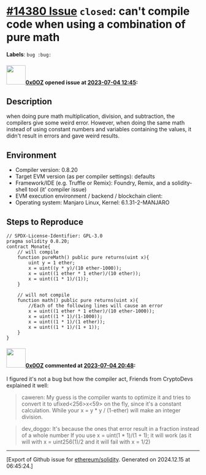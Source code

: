# [\#14380 Issue](https://github.com/ethereum/solidity/issues/14380) `closed`: can't compile code when using a combination of pure math
**Labels**: `bug :bug:`


#### <img src="https://avatars.githubusercontent.com/u/52073989?u=8b8cfad2a8275870267e3736de5c3ed2a8175a77&v=4" width="50">[0x0OZ](https://github.com/0x0OZ) opened issue at [2023-07-04 12:45](https://github.com/ethereum/solidity/issues/14380):

<!--## Prerequisites
*Delete the above section and the instructions in the sections below before submitting*
-->

## Description
when doing pure math multiplication, division, and subtraction, the compilers give some weird error. However, when doing the same math instead of using constant numbers and variables containing the values, it didn't result in errors and gave weird results.

## Environment
- Compiler version: 0.8.20
- Target EVM version (as per compiler settings): defaults
- Framework/IDE (e.g. Truffle or Remix): Foundry, Remix, and a solidity-shell tool (it' compiler issue)
- EVM execution environment / backend / blockchain client:
- Operating system:
Manjaro Linux, Kernel: 6.1.31-2-MANJARO
## Steps to Reproduce



```solidity
// SPDX-License-Identifier: GPL-3.0
pragma solidity 0.8.20;
contract Monate{
    // will compile
    function pureMath() public pure returns(uint x){
        uint y = 1 ether;
        x = uint((y * y)/(10 ether-1000));
        x = uint((1 ether * 1 ether)/(10 ether));
        x = uint((1 * 1)/(1));
    }

    // will not compile
    function math() public pure returns(uint x){
        //Each of the following lines will cause an error
        x = uint((1 ether * 1 ether)/(10 ether-1000));
        x = uint((1 * 1)/(1-1000));
        x = uint((1 * 1)/(1 ether));
        x = uint((1 * 1)/(1 + 1));
    }
}
```



#### <img src="https://avatars.githubusercontent.com/u/52073989?u=8b8cfad2a8275870267e3736de5c3ed2a8175a77&v=4" width="50">[0x0OZ](https://github.com/0x0OZ) commented at [2023-07-04 20:48](https://github.com/ethereum/solidity/issues/14380#issuecomment-1620729699):

I figured it's not a bug but how the compiler act, Friends from CryptoDevs explained it well:

> caweren: My guess is the compiler wants to optimize it and tries to convert it to ufixed<256>x<59> on the fly, since it's a constant calculation. While your x = y * y / (1-ether) will make an integer division.

> dev_doggo:  It's because the ones that error result in a fraction instead of a whole number
If you use x = uint(1 * 1)/(1 + 1); it will work (as it will with x = uint256(1)/2 and it will fail with x = 1/2)


-------------------------------------------------------------------------------



[Export of Github issue for [ethereum/solidity](https://github.com/ethereum/solidity). Generated on 2024.12.15 at 06:45:24.]
